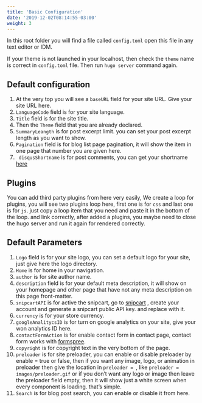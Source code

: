 ```yaml
---
title: 'Basic Configuration'
date: '2019-12-02T08:14:55-03:00'
weight: 3
---
```


In this root folder you will find a file called `config.toml` open this file in any text editor or IDM.

If your theme is not launched in your localhost, then check the `theme` name is correct in `config.toml` file. Then run `hugo server` command again.

## Default configuration

1. At the very top you will see a `baseURL` field for your site URL. Give your site URL here.
1. `LanguageCode` field is for your site language.
1. `Title` field is for the site title.
1. Then the `Theme` field that you are already declared.
1. `SummaryLeangth` is for post excerpt limit. you can set your post excerpt length as you want to show.
1. `Pagination` field is for blog list page pagination, it will show the item in one page that number you are given here.
1. ` disqusShortname` is for post comments, you can get your shortname [here](https://disqus.com/)

## Plugins

You can add third party plugins from here very easily, We create a loop for plugins, you will see two plugins loop here, first one is for `css` and last one is for `js`. just copy a loop item that you need and paste it in the bottom of the loop. and link correctly, after added a plugins, you maybe need to close the hugo server and run it again for rendered correctly.

## Default Parameters

1. `Logo` field is for your site logo, you can set a default logo for your site, just give here the logo directory.
1. `Home` is for home in your navigation.
1. `author` is for site author name.
1. `description` field is for your default meta description, it will show on your homepage and other page that have not any meta description on this page front-matter.
1. `snipcartAPI` is for active the snipcart, go to [snipcart](https://snipcart.com/) , create your account and generate a snipcart public API key. and replace with it.
1. `currency` is for your store currency.
1. `googleAnalitycsID` is for turn on google analytics on your site, give your won analytics ID here.
1. `contactFormAction` is for enable contact form in contact page, contact form works with [formspree](https://formspree.io/).
1. `copyright` is for copyright text in the very bottom of the page.
1. `preloader` is for site preloader, you can enable or disable preloader by enable = true or false, then if you want any image, logo, or animation in preloader then give the location in `preloader = `, like `preloader = images/preloader.gif` or if you don’t want any logo or image then leave the preloader field empty, then it will show just a white screen when every component is loading. that’s simple.
1. `Search` is for blog post search, you can enable or disable it from here.
